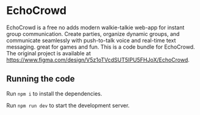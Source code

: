 
  # EchoCrowd
  
EchoCrowd is a free no adds modern walkie-talkie web-app for instant group communication. Create parties, organize dynamic groups, and communicate seamlessly with push-to-talk voice and real-time text messaging. great for games and fun.
This is a code bundle for EchoCrowd. The original project is available at https://www.figma.com/design/V5z1oTVcdSUT5IPU5FHJoX/EchoCrowd.

  ## Running the code

  Run `npm i` to install the dependencies.

  Run `npm run dev` to start the development server.
  
